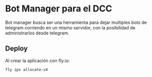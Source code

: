 # Bot Manager para el DCC

Bot manager busca ser una herramienta para dejar multiples bots de 
telegram corriendo en un mismo servidor, con la posibilidad de 
administrarlos desde telegram.

## Deploy

Al crear la aplicación con fly.io:

```sh
fly ips allocate-v4
```
